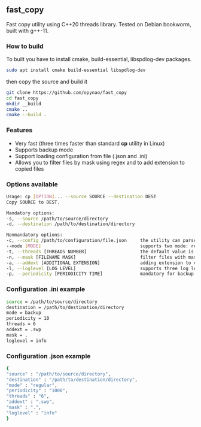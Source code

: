 ## fast_copy

Fast copy utility using C++20 threads library. Tested on Debian bookworm, built with g++-11.

### How to build

To built you have to install cmake, build-essential, libspdlog-dev packages.
```sh
sudo apt install cmake build-essential libspdlog-dev
```
then copy the source and build it
```sh
git clone https://github.com/opynao/fast_copy  
cd fast_copy  
mkdir __build  
cmake ..  
cmake --build .  
```

### Features
* Very fast (three times faster than standard **cp** utility in Linux)
* Supports backup mode
* Support loading configuration from file (.json and .ini)
* Allows you to filter files by mask using regex and to add extension to copied files 

### Options available
```sh
Usage: cp [OPTION]... --source SOURCE --destination DEST
Copy SOURCE to DEST.

Mandatory options:
-s, --source /path/to/source/directory
-d, --destination /path/to/destination/directory

Nonmandatory options:
-c, --config /path/to/configuration/file.json     the utility can parse .json and .ini.
--mode [MODE]                                     supports two mode: regular and backup. Default is regular.
-t, --threads [THREADS NUMBER]                    the default value is the number of concurrent threads supported by the implementation.
-n, --mask [FILENAME MASK]                        filter files with mask using regex. The default value is "."
-a, --addext [ADDITIONAL EXTENSION]               adding extension to copied files. The default value is ""
-l, --loglevel [LOG LEVEL]                        supports three log levels of console: info, warning and error. The default log level of file is info. The default log level of console is error.
-p, --periodicity [PERIODICITY TIME]              mandatory for backup mode. Takes parameter in seconds.The default value is 60.
```
### Configuration .ini example
```sh
source = /path/to/source/directory
destination = /path/to/destination/directory
mode = backup
periodicity = 10
threads = 6
addext = .swp
mask = .
loglevel = info
```
### Configuration .json example
```sh
{
"source" : "/path/to/source/directory",
"destination" : "/path/to/destination/directory",
"mode" : "regular",
"periodicity" : "1000",
"threads" : "6",
"addext" : ".swp",
"mask" : ".",
"loglevel" : "info"
}
```